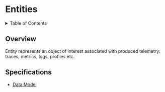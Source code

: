 <!--- Hugo front matter used to generate the website version of this page:
path_base_for_github_subdir:
  from: tmp/otel/specification/entities/_index.md
  to: entities/README.md
--->

# Entities

 <details>
 <summary>Table of Contents</summary>

<!-- toc -->

- [Overview](#overview)
- [Specifications](#specifications)

<!-- tocstop -->

</details>

## Overview

Entity represents an object of interest associated with produced telemetry: traces, metrics, logs, profiles etc.

## Specifications

- [Data Model](./data-model.md)

